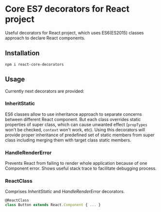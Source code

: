 # Core ES7 decorators for React project

Useful decorators for React project, which uses ES6(ES2015) classes approach to declare React components.

## Installation

```
npm i react-core-decorators
```

## Usage

Currently next decorators are provided:

### InheritStatic

ES6 classes allow to use inheritance approach to separate concerns between different React component. But each class
overrides static properties of super class, which can cause unwanted effect (`propTypes` won't be checked, `context`
won't work, etc).
Using this decorators will provide proper inheritance of predefined set of static members from super class including
merging them with target class static members.

### HandleRenderError

Prevents React from failing to render whole application because of one Component error. Shows useful stack trace to
facilitate debugging process.

### ReactClass

Comprises *InheritStatic* and *HandleRenderError* decorators.

```javascript
@ReactClass
class Button extends React.Component { ... }
```